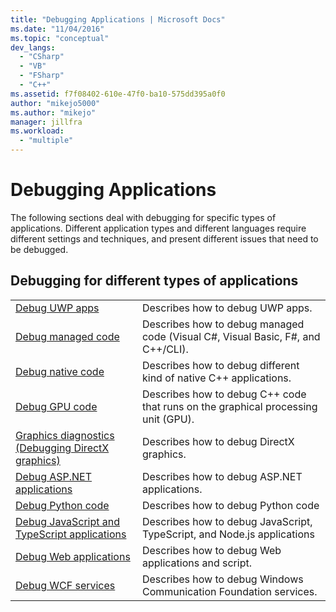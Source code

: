 ```yaml
---
title: "Debugging Applications | Microsoft Docs"
ms.date: "11/04/2016"
ms.topic: "conceptual"
dev_langs:
  - "CSharp"
  - "VB"
  - "FSharp"
  - "C++"
ms.assetid: f7f08402-610e-47f0-ba10-575dd395a0f0
author: "mikejo5000"
ms.author: "mikejo"
manager: jillfra
ms.workload:
  - "multiple"
---
```

# Debugging Applications
The following sections deal with debugging for specific types of applications. Different application types and different languages require different settings and techniques, and present different issues that need to be debugged.

## Debugging for different types of applications

|||
|-|-|
|[Debug UWP apps](../debugger/debugging-windows-store-and-windows-universal-apps.md)|Describes how to debug UWP apps.|
|[Debug managed code](../debugger/debugging-managed-code.md)|Describes how to debug managed code (Visual C#, Visual Basic, F#, and C++/CLI).|
|[Debug native code](../debugger/debugging-native-code.md)|Describes how to debug different kind of native C++ applications.|
|[Debug GPU code](../debugger/debugging-gpu-code.md)|Describes how to debug C++ code that runs on the graphical processing unit (GPU).|
|[Graphics diagnostics (Debugging DirectX graphics)](/visualstudio/debugger/graphics/visual-studio-graphics-diagnostics)|Describes how to debug DirectX graphics.|
|[Debug ASP.NET applications](../debugger/how-to-enable-debugging-for-aspnet-applications.md)|Describes how to debug ASP.NET applications.|
|[Debug Python code](../python/tutorial-working-with-python-in-visual-studio-step-04-debugging.md)|Describes how to debug Python code|
|[Debug JavaScript and TypeScript applications](/javascript/debug-nodejs.md)|Describes how to debug JavaScript, TypeScript, and Node.js applications|
|[Debug Web applications](../debugger/debugging-web-applications.md)|Describes how to debug Web applications and script.|
|[Debug WCF services](../debugger/debugging-wcf-services.md)|Describes how to debug Windows Communication Foundation services.|